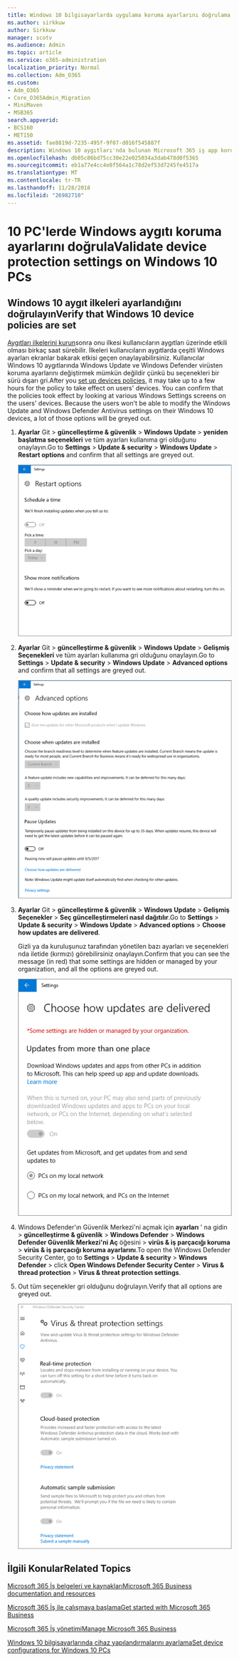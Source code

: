 ```yaml
---
title: Windows 10 bilgisayarlarda uygulama koruma ayarlarını doğrulama
ms.author: sirkkuw
author: Sirkkuw
manager: scotv
ms.audience: Admin
ms.topic: article
ms.service: o365-administration
localization_priority: Normal
ms.collection: Adm_O365
ms.custom:
- Adm_O365
- Core_O365Admin_Migration
- MiniMaven
- MSB365
search.appverid:
- BCS160
- MET150
ms.assetid: fae8819d-7235-495f-9f07-d016f545887f
description: Windows 10 aygıtları'nda bulunan Microsoft 365 iş app koruma ayarlarını doğrulamak öğrenin.
ms.openlocfilehash: db05c86bd75cc30e22e025034a3dab478d0f5365
ms.sourcegitcommit: eb1a77e4cc4e8f564a1c78d2ef53d7245fe4517a
ms.translationtype: MT
ms.contentlocale: tr-TR
ms.lasthandoff: 11/28/2018
ms.locfileid: "26982710"
---
```

# <a name="validate-device-protection-settings-on-windows-10-pcs"></a><span data-ttu-id="980d4-103">10 PC'lerde Windows aygıtı koruma ayarlarını doğrula</span><span class="sxs-lookup"><span data-stu-id="980d4-103">Validate device protection settings on Windows 10 PCs</span></span>

## <a name="verify-that-windows-10-device-policies-are-set"></a><span data-ttu-id="980d4-104">Windows 10 aygıt ilkeleri ayarlandığını doğrulayın</span><span class="sxs-lookup"><span data-stu-id="980d4-104">Verify that Windows 10 device policies are set</span></span>

<span data-ttu-id="980d4-p101">[Aygıtları ilkelerini kurun](protection-settings-for-windows-10-pcs.md)sonra onu ilkesi kullanıcıların aygıtları üzerinde etkili olması birkaç saat sürebilir. İlkeleri kullanıcıların aygıtlarda çeşitli Windows ayarları ekranlar bakarak etkisi geçen onaylayabilirsiniz. Kullanıcılar Windows 10 aygıtlarında Windows Update ve Windows Defender virüsten koruma ayarlarını değiştirmek mümkün değildir çünkü bu seçenekleri bir sürü dışarı gri.</span><span class="sxs-lookup"><span data-stu-id="980d4-p101">After you [set up devices policies](protection-settings-for-windows-10-pcs.md), it may take up to a few hours for the policy to take effect on users' devices. You can confirm that the policies took effect by looking at various Windows Settings screens on the users' devices. Because the users won't be able to modify the Windows Update and Windows Defender Antivirus settings on their Windows 10 devices, a lot of those options will be greyed out.</span></span>
  
1. <span data-ttu-id="980d4-108">**Ayarlar** Git \> **güncelleştirme &amp; güvenlik** \> **Windows Update** \> **yeniden başlatma seçenekleri** ve tüm ayarları kullanıma gri olduğunu onaylayın.</span><span class="sxs-lookup"><span data-stu-id="980d4-108">Go to **Settings** \> **Update &amp; security** \> **Windows Update** \> **Restart options** and confirm that all settings are greyed out.</span></span> 
    
    ![Yeniden başlatma seçenekleri, dışarı gri.](media/31308da9-18b0-47c5-bbf6-d5fa6747c376.png)
  
2. <span data-ttu-id="980d4-110">**Ayarlar** Git \> **güncelleştirme &amp; güvenlik** \> **Windows Update** \> **Gelişmiş Seçenekleri** ve tüm ayarları kullanıma gri olduğunu onaylayın.</span><span class="sxs-lookup"><span data-stu-id="980d4-110">Go to **Settings** \> **Update &amp; security** \> **Windows Update** \> **Advanced options** and confirm that all settings are greyed out.</span></span> 
    
    ![Windows Gelişmiş Seçenekler güncelleştirmeleri tüm nda.](media/049cf281-d503-4be9-898b-c0a3286c7fc2.png)
  
3. <span data-ttu-id="980d4-112">**Ayarlar** Git \> **güncelleştirme &amp; güvenlik** \> **Windows Update** \> **Gelişmiş Seçenekler** \> **Seç güncelleştirmeleri nasıl dağıtılır**.</span><span class="sxs-lookup"><span data-stu-id="980d4-112">Go to **Settings** \> **Update &amp; security** \> **Windows Update** \> **Advanced options** \> **Choose how updates are delivered**.</span></span>
    
    <span data-ttu-id="980d4-113">Gizli ya da kuruluşunuz tarafından yönetilen bazı ayarları ve seçenekleri nda iletide (kırmızı) görebilirsiniz onaylayın.</span><span class="sxs-lookup"><span data-stu-id="980d4-113">Confirm that you can see the message (in red) that some settings are hidden or managed by your organization, and all the options are greyed out.</span></span>
    
    ![Güncelleştirmeleri nasıl dağıtılır seçin sayfa ayarları gizli veya kuruluşunuz tarafından yönetilen gösterir.](media/6b3e37c5-da41-4afd-9983-b4f406216b59.png)
  
4. <span data-ttu-id="980d4-115">Windows Defender'ın Güvenlik Merkezi'ni açmak için **ayarları** ' na gidin \> **güncelleştirme &amp; güvenlik** \> **Windows Defender** \> **Windows Defender Güvenlik Merkezi'ni Aç** öğesini \> **virüs &amp; iş parçacığı koruma** \> **virüs &amp; iş parçacığı koruma ayarlarını**.</span><span class="sxs-lookup"><span data-stu-id="980d4-115">To open the Windows Defender Security Center, go to **Settings** \> **Update &amp; security** \> **Windows Defender** \> click **Open Windows Defender Security Center** \> **Virus &amp; thread protection** \> **Virus &amp; threat protection settings**.</span></span> 
    
5. <span data-ttu-id="980d4-116">Out tüm seçenekler gri olduğunu doğrulayın.</span><span class="sxs-lookup"><span data-stu-id="980d4-116">Verify that all options are greyed out.</span></span> 
    
    ![Virüs ve tehdit koruması ayarları nda.](media/9ca68d40-a5d9-49d7-92a4-c581688b5926.png)
  
## <a name="related-topics"></a><span data-ttu-id="980d4-118">İlgili Konular</span><span class="sxs-lookup"><span data-stu-id="980d4-118">Related Topics</span></span>

[<span data-ttu-id="980d4-119">Microsoft 365 İş belgeleri ve kaynakları</span><span class="sxs-lookup"><span data-stu-id="980d4-119">Microsoft 365 Business documentation and resources</span></span>](https://go.microsoft.com/fwlink/p/?linkid=853701)
  
[<span data-ttu-id="980d4-120">Microsoft 365 İş ile çalışmaya başlama</span><span class="sxs-lookup"><span data-stu-id="980d4-120">Get started with Microsoft 365 Business</span></span>](microsoft-365-business-overview.md)
  
[<span data-ttu-id="980d4-121">Microsoft 365 İş yönetimi</span><span class="sxs-lookup"><span data-stu-id="980d4-121">Manage Microsoft 365 Business</span></span>](manage.md)
  
[<span data-ttu-id="980d4-122">Windows 10 bilgisayarlarında cihaz yapılandırmalarını ayarlama</span><span class="sxs-lookup"><span data-stu-id="980d4-122">Set device configurations for Windows 10 PCs</span></span>](protection-settings-for-windows-10-pcs.md)
  


